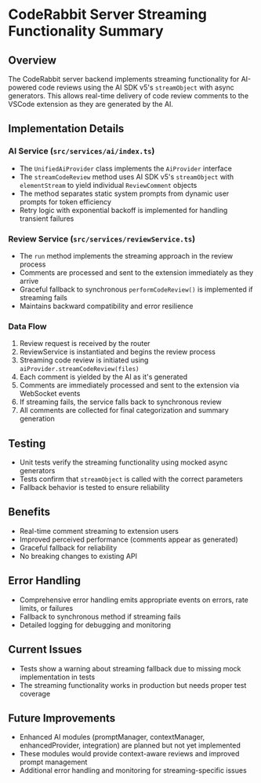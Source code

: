 # CodeRabbit Server Streaming Functionality Summary

## Overview
The CodeRabbit server backend implements streaming functionality for AI-powered code reviews using the AI SDK v5's `streamObject` with async generators. This allows real-time delivery of code review comments to the VSCode extension as they are generated by the AI.

## Implementation Details

### AI Service (`src/services/ai/index.ts`)
- The `UnifiedAiProvider` class implements the `AiProvider` interface
- The `streamCodeReview` method uses AI SDK v5's `streamObject` with `elementStream` to yield individual `ReviewComment` objects
- The method separates static system prompts from dynamic user prompts for token efficiency
- Retry logic with exponential backoff is implemented for handling transient failures

### Review Service (`src/services/reviewService.ts`)
- The `run` method implements the streaming approach in the review process
- Comments are processed and sent to the extension immediately as they arrive
- Graceful fallback to synchronous `performCodeReview()` is implemented if streaming fails
- Maintains backward compatibility and error resilience

### Data Flow
1. Review request is received by the router
2. ReviewService is instantiated and begins the review process
3. Streaming code review is initiated using `aiProvider.streamCodeReview(files)`
4. Each comment is yielded by the AI as it's generated
5. Comments are immediately processed and sent to the extension via WebSocket events
6. If streaming fails, the service falls back to synchronous review
7. All comments are collected for final categorization and summary generation

## Testing
- Unit tests verify the streaming functionality using mocked async generators
- Tests confirm that `streamObject` is called with the correct parameters
- Fallback behavior is tested to ensure reliability

## Benefits
- Real-time comment streaming to extension users
- Improved perceived performance (comments appear as generated)
- Graceful fallback for reliability
- No breaking changes to existing API

## Error Handling
- Comprehensive error handling emits appropriate events on errors, rate limits, or failures
- Fallback to synchronous method if streaming fails
- Detailed logging for debugging and monitoring

## Current Issues
- Tests show a warning about streaming fallback due to missing mock implementation in tests
- The streaming functionality works in production but needs proper test coverage

## Future Improvements
- Enhanced AI modules (promptManager, contextManager, enhancedProvider, integration) are planned but not yet implemented
- These modules would provide context-aware reviews and improved prompt management
- Additional error handling and monitoring for streaming-specific issues

